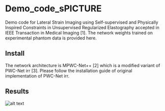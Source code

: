 # Demo_code_sPICTURE
Demo code for Lateral Strain Imaging using Self-supervised and Physically Inspired Constraints in Unsupervised Regularized Elastography accepted in IEEE Transaction in Medical Imaging [1]. The network weights trained on experimental phantom data is provided here.  

## Install
The network architecture is MPWC-Net++ [2] which is a modified variant of PWC-Net irr [3]. Please follow the installation guide of original implementation of PWC-Net irr. 

## Results 
![alt text]([https://github.com/adam-p/markdown-here/raw/master/src/common/images/icon48.png](https://github.com/AliKafaei/Demo_code_sPICTURE/blob/main/Lateral_Strain.PNG) "Lateral strain obtained by the network")
